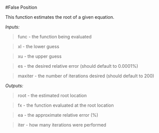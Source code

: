 #False Position

This function estimates the root of a given equation. 

*Inputs:*
>func - the function being evaluated

>xl - the lower guess

>xu - the upper guess

>es - the desired relative error (should default to 0.0001%)

>maxiter - the number of iterations desired (should default to 200)

*Outputs:*

>root - the estimated root location

>fx - the function evaluated at the root location

>ea - the approximate relative error (%)

>iter - how many iterations were performed
